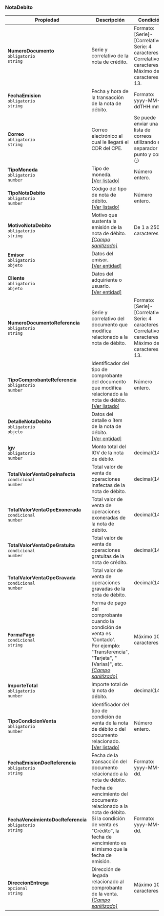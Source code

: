 ### NotaDebito

| **Propiedad** | **Descripción** | **Condición** |
| --- | --- | --- |
| **NumeroDocumento**  <br>`obligatorio`  <br>`string` | Serie y correlativo de la nota de crédito. | Formato: \[Serie\]-\[Correlativo\]  <br>Serie: 4 caracteres.  <br>Correlativo: 8 caracteres.  <br>Máximo de caracteres: 13. |
| **FechaEmision**  <br>`obligatorio`  <br>`string` | Fecha y hora de la transacción de la nota de débito. | Formato: yyyy-MM-ddTHH:mm:ss |
| **Correo**  <br>`obligatorio`  <br>`string` | Correo electrónico al cual le llegará el CDR del CPE. | Se puede enviar una lista de correos utilizando el separador punto y coma (;) |
| **TipoMoneda**  <br>`obligatorio`  <br>`number` | Tipo de moneda.  <br>[[Ver listado]](../Listado/TipoMoneda.md) | Número entero. |
| **TipoNotaDebito**  <br>`obligatorio`  <br>`number` | Código del tipo de nota de débito.  <br>[[Ver listado]](../Listado/TipoNotaDebito.md) | Número entero. |
| **MotivoNotaDebito**  <br>`obligatorio`  <br>`string` | Motivo que sustenta la emisión de la nota de débito.  <br>[_[Campo sanitizado]_](../Paginas/CampoSanitizado.md) | De 1 a 250 caracteres. |
| **Emisor**  <br>`obligatorio`  <br>`objeto` | Datos del emisor.  <br>[[Ver entidad]](../Entidad/Emisor.md) |  |
| **Cliente**  <br>`obligatorio`  <br>`objeto` | Datos del adquiriente o usuario.  <br>[[Ver entidad]](../Entidad/Adquiriente.md) |  |
| **NumeroDocumentoReferencia**  <br>`obligatorio`  <br>`string` | Serie y correlativo del documento que modifica relacionado a la nota de débito. | Formato: \[Serie\]-\[Correlativo\]  <br>Serie: 4 caracteres.  <br>Correlativo: 8 caracteres.  <br>Máximo de caracteres: 13. |
| **TipoComprobanteReferencia**  <br>`obligatorio`  <br>`number` | Identificador del tipo de comprobante del documento que modifica relacionado a la nota de débito.  <br>[[Ver listado]](../Listado/TipoComprobante.md) | Número entero. |
| **DetalleNotaDebito**  <br>`obligatorio`  <br>`objeto` | Datos del detalle o ítem de la nota de débito.  <br>[[Ver entidad]](../EntidadNotaDebito/NotaDebitoDetalle.md) |  |
| **Igv**  <br>`obligatorio`  <br>`number` | Monto total del IGV de la nota de débito. | decimal(14,2) |
| **TotalValorVentaOpeInafecta**  <br>`condicional`  <br>`number` | Total valor de venta de operaciones inafectas de la nota de débito. | decimal(14,2) |
| **TotalValorVentaOpeExonerada**  <br>`condicional`  <br>`number` | Total valor de venta de operaciones exoneradas de la nota de débito. | decimal(14,2) |
| **TotalValorVentaOpeGratuita**  <br>`condicional`  <br>`number` | Total valor de venta de operaciones gratuitas de la nota de crédito. | decimal(14,2) |
| **TotalValorVentaOpeGravada**  <br>`condicional`  <br>`number` | Total valor de venta de operaciones gravadas de la nota de débito. | decimal(14,2) |
| **FormaPago**  <br>`condicional`  <br>`string` | Forma de pago del comprobante cuando la condición de venta es 'Contado'.  <br>Por ejemplo: "Transferencia", "Tarjeta", "(Varias)", etc.  <br>[_[Campo sanitizado]_](../Paginas/CampoSanitizado.md) | Máximo 100 caracteres. |
| **ImporteTotal**  <br>`obligatorio`  <br>`number` | Importe total de la nota de débito. | decimal(14,2) |
| **TipoCondicionVenta**  <br>`obligatorio`  <br>`number` | Identificador del tipo de condición de venta de la nota de débito o del documento relacionado.  <br>[[Ver listado]](../Listado/TipoCondicionVenta.md) | Número entero. |
| **FechaEmisionDocReferencia**  <br>`obligatorio`  <br>`string` | Fecha de la transacción del documento relacionado a la nota de débito. | Formato: yyyy-MM-dd. |
| **FechaVencimientoDocReferencia**  <br>`obligatorio`  <br>`string` | Fecha de vencimiento del documento relacionado a la nota de débito.  <br>Si la condición de venta es "Crédito", la fecha de vencimiento es el mismo que la fecha de emisión. | Formato: yyyy-MM-dd. |
| **DireccionEntrega**  <br>`opcional`  <br>`string` | Dirección de llegada relacionado al comprobante de la venta.  <br>[_[Campo sanitizado]_](../Paginas/CampoSanitizado.md) | Máximo 100 caracteres. |